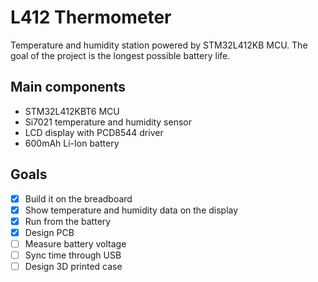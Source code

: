 # L412 Thermometer
Temperature and humidity station powered by STM32L412KB MCU. The goal of the project is the longest possible battery life.

## Main components
- STM32L412KBT6 MCU
- Si7021 temperature and humidity sensor
- LCD display with PCD8544 driver
- 600mAh Li-Ion battery

## Goals
- [x] Build it on the breadboard
- [x] Show temperature and humidity data on the display
- [x] Run from the battery
- [x] Design PCB
- [ ] Measure battery voltage
- [ ] Sync time through USB
- [ ] Design 3D printed case
